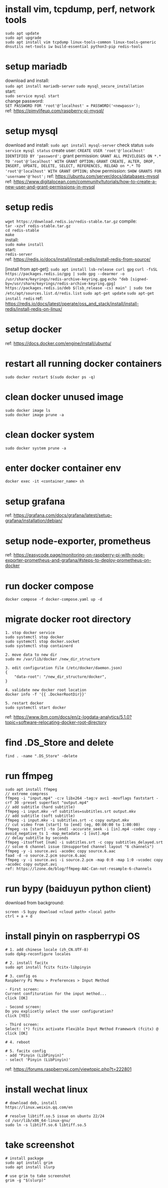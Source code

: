 # install vim, tcpdump, perf, network tools
`sudo apt update`  
`sudo apt upgrade`  
`sudo apt install vim tcpdump linux-tools-common linux-tools-generic dnsutils net-tools iw build-essential python3-pip redis-tools`  

# setup mariadb
download and install:  
`sudo apt install mariadb-server`
`sudo mysql_secure_installation`  
start:  
`sudo service mysql start`  
change password:  
`SET PASSWORD FOR 'root'@'localhost' = PASSWORD('<newpass>');`  
ref: https://pimylifeup.com/raspberry-pi-mysql/

# setup mysql
download and install:
`sudo apt install mysql-server`
check status
`sudo service mysql status`
create user:
`CREATE USER 'root'@'localhost' IDENTIFIED BY 'password';`
grant permission:
`GRANT ALL PRIVILEGES ON *.* TO 'root'@'localhost' WITH GRANT OPTION;`
`GRANT CREATE, ALTER, DROP, INSERT, UPDATE, DELETE, SELECT, REFERENCES, RELOAD on *.* TO 'root'@'localhost' WITH GRANT OPTION;`
show permission:
`SHOW GRANTS FOR 'username'@'host';`
ref: https://ubuntu.com/server/docs/databases-mysql
ref: https://www.digitalocean.com/community/tutorials/how-to-create-a-new-user-and-grant-permissions-in-mysql

# setup redis
[install from source]:  
download:  
`wget https://download.redis.io/redis-stable.tar.gz`
compile:  
`tar -xzvf redis-stable.tar.gz`  
`cd redis-stable`  
`make`  
install:  
`sudo make install`  
start:  
`redis-server`  
ref: https://redis.io/docs/install/install-redis/install-redis-from-source/

[install from apt-get]:
`sudo apt install lsb-release curl gpg`
`curl -fsSL https://packages.redis.io/gpg | sudo gpg --dearmor -o /usr/share/keyrings/redis-archive-keyring.gpg`
`echo "deb [signed-by=/usr/share/keyrings/redis-archive-keyring.gpg] https://packages.redis.io/deb $(lsb_release -cs) main" | sudo tee /etc/apt/sources.list.d/redis.list`
`sudo apt-get update`
`sudo apt-get install redis`
ref: https://redis.io/docs/latest/operate/oss_and_stack/install/install-redis/install-redis-on-linux/

# setup docker
ref: https://docs.docker.com/engine/install/ubuntu/

# restart all running docker containers
`sudo docker restart $(sudo docker ps -q)`

# clean docker unused image
`sudo docker image ls`  
`sudo docker image prune -a`  

# clean docker system
`sudo docker system prune -a`

# enter docker container env
`docker exec -it <container_name> sh`

# setup grafana
ref: https://grafana.com/docs/grafana/latest/setup-grafana/installation/debian/

# setup node-exporter, prometheus
ref: https://easycode.page/monitoring-on-raspberry-pi-with-node-exporter-prometheus-and-grafana/#steps-to-deploy-prometheus-on-docker

# run docker compose
```
docker compose -f docker-compose.yaml up -d
```

# migrate docker root directory
```
1. stop docker service
sudo systemctl stop docker
sudo systemctl stop docker.socket
sudo systemctl stop containerd

2. move data to new dir
sudo mv /var/lib/docker /new_dir_structure

3. edit configuration file (/etc/docker/daemon.json)
{
    "data-root": "/new_dir_structure/docker",
}

4. validate new docker root location
docker info -f '{{ .DockerRootDir}}'

5. restart docker
sudo systemctl start docker
```
ref: https://www.ibm.com/docs/en/z-logdata-analytics/5.1.0?topic=software-relocating-docker-root-directory

# find .DS_Store and delete
```
find . -name ".DS_Store" -delete
```

# run ffmpeg
```
sudo apt install ffmpeg
// extreme compress
ffmpeg -i "input.mp4" -c:v libx264 -tag:v avc1 -movflags faststart -crf 30 -preset superfast "output.mp4"
// add subtitle (hard subtitle)
ffmpeg -i input.mkv -vf subtitles=subtitles.srt output.mkv
// add subtitle (soft subtitle)
ffmpeg -i input.mkv -i subtitles.srt -c copy output.mkv
// cut video from [start] to [end] (eg, 00:00:00 to 1:00:00)
ffmpeg -ss [start] -to [end] -accurate_seek -i [in].mp4 -codec copy -avoid_negative_ts 1 -map_metadata -1 [out].mp4
// delay subtitle by seconds
ffmpeg -itsoffset [num] -i subtitles.srt -c copy subtitles_delayed.srt
// solve 6 channel issue (Unsupported channel layout "6 channels")
ffmpeg -y -i source.avi -acodec copy source.6.aac
faad -d -o source.2.pcm source.6.aac
ffmpeg -y -i source.avi -i source.2.pcm -map 0:0 -map 1:0 -vcodec copy -acodec copy output.avi
ref: https://lzone.de/blog/ffmpeg-AAC-Can-not-resample-6-channels
```

# run bypy (baiduyun python client)
download from background:  
```
screen -S bypy download <cloud path> <local path>
ctrl + a + d
```

# install pinyin on raspberrypi OS
```
# 1. add chinese locale (zh_CN.UTF-8)
sudo dpkg-reconfigure locales

# 2. install facitx
sudo apt install fcitx fcitx-libpinyin

# 3. config os
Raspberry Pi Menu > Preferences > Input Method

- First screen:
Current confituration for the input method...
click [OK]

- Second screen:
Do you explicetly select the user configuration?
click [YES]

- Third screen:
Select: (*) fcitx activate Flexible Input Method Framework (fcitx) @
click [OK]

# 4. reboot

# 5. facitx config
- add "Pinyin (LibPinyin)"
- select 'Pinyin (LibPinyin)'
```
ref: https://forums.raspberrypi.com/viewtopic.php?t=222801

# install wechat linux
```
# download deb, install
https://linux.weixin.qq.com/en

# resolve libtiff.so.5 issue on ubuntu 22/24
cd /usr/lib/x86_64-linux-gnu/
sudo ln -s libtiff.so.6 libtiff.so.5
```
# take screenshot
```
# install package
sudo apt install grim
sudo apt install slurp

# use grim to take screenshot
grim -g "$(slurp)"
```

